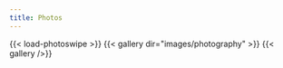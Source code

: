 ```yaml
---
title: Photos
---
```


{{< load-photoswipe >}}
{{< gallery dir="images/photography" >}}
{{< gallery />}}
